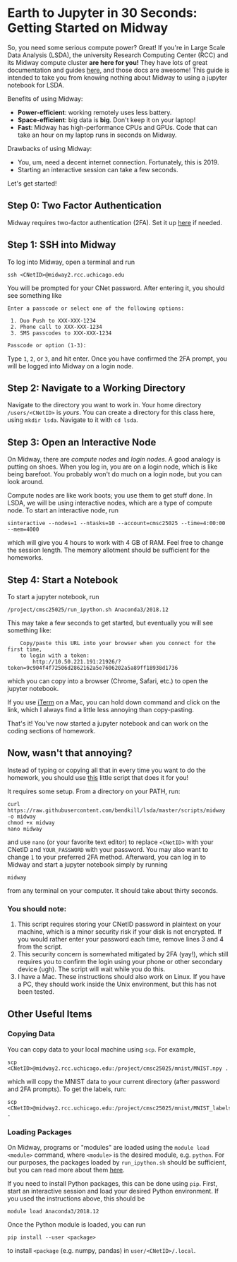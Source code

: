 # Earth to Jupyter in 30 Seconds: Getting Started on Midway

So, you need some serious compute power? Great! If you're in Large Scale Data
Analysis (LSDA), the university Research Computing Center (RCC) and its Midway
compute cluster **are here for you!** They have lots of great documentation and
guides [here](https://rcc.uchicago.edu/docs/using-midway/index.html), and those
docs are awesome! This guide is intended to take you from knowing nothing about
Midway to using a jupyter notebook for LSDA.

Benefits of using Midway:
* **Power-efficient**: working remotely uses less battery.
* **Space-efficient**: big data is **big**. Don't keep it on your laptop!
* **Fast**: Midway has high-performance CPUs and GPUs. Code that can take an hour
  on my laptop runs in seconds on Midway.
  
Drawbacks of using Midway:
* You, um, need a decent internet connection. Fortunately, this is 2019.
* Starting an interactive session can take a few seconds.

Let's get started!

## Step 0: Two Factor Authentication

Midway requires two-factor authentication (2FA). Set it up
[here](https://cnet.uchicago.edu/2FA/index.htm) if needed.

## Step 1: SSH into Midway

To log into Midway, open a terminal and run
```
ssh <CNetID>@midway2.rcc.uchicago.edu
```

You will be prompted for your CNet password. After entering it, you should see
something like
```
Enter a passcode or select one of the following options:

 1. Duo Push to XXX-XXX-1234
 2. Phone call to XXX-XXX-1234
 3. SMS passcodes to XXX-XXX-1234

Passcode or option (1-3):
```

Type `1`, `2`, or `3`, and hit enter. Once you have confirmed the 2FA prompt,
you will be logged into Midway on a login node.

## Step 2: Navigate to a Working Directory

Navigate to the directory you want to work in. Your home directory
`/users/<CNetID>` is *yours*. You can create a directory for this class here,
using `mkdir lsda`. Navigate to it with `cd lsda`.

## Step 3: Open an Interactive Node

On Midway, there are *compute nodes* and *login nodes*. A good analogy is
putting on shoes. When you log in, you are on a login node, which is like being
barefoot. You probably won't do much on a login node, but you can look around.

Compute nodes are like work boots; you use them to get stuff done. In LSDA, we
will be using interactive nodes, which are a type of compute node. To start an
interactive node, run
```
sinteractive --nodes=1 --ntasks=10 --account=cmsc25025 --time=4:00:00 --mem=4000
```
which will give you 4 hours to work with 4 GB of RAM. Feel free to change the
session length. The memory allotment should be sufficient for the homeworks.

## Step 4: Start a Notebook

To start a jupyter notebook, run
```
/project/cmsc25025/run_ipython.sh Anaconda3/2018.12
```

This may take a few seconds to get started, but eventually you will see
something like:
```
    Copy/paste this URL into your browser when you connect for the first time,
    to login with a token:
        http://10.50.221.191:21926/?token=9c904f4f72506d2862162a5e7606202a5a89ff18938d1736
```
which you can copy into a browser (Chrome, Safari, etc.) to open the jupyter
notebook. 

If you use [iTerm](https://www.iterm2.com/) on a Mac, you can hold down command
and click on the link, which I always find a little less annoying than
copy-pasting.

That's it! You've now started a jupyter notebook and can work on the coding
sections of homework.

## Now, wasn't that annoying?

Instead of typing or copying all that in every time you want to do the homework,
you should use
[this](https://github.com/bendkill/lsda/blob/master/scripts/midway) little
script that does it for you!

It requires some setup. From a directory on your PATH, run:
```
curl https://raw.githubusercontent.com/bendkill/lsda/master/scripts/midway -o midway
chmod +x midway
nano midway
```
and use `nano` (or your favorite text editor) to replace
`<CNetID>` with your CNetID and `YOUR_PASSWORD` with your password. You may also
want to change `1` to your preferred 2FA method. Afterward, you can log in to
Midway and start a jupyter notebook simply by running
```
midway
```
from any terminal on your computer. It should take about thirty seconds.

### You should note:

1. This script requires storing your CNetID password in plaintext on your
   machine, which is a minor security risk if your disk is not encrypted. If you
   would rather enter your password each time, remove lines 3 and 4 from the
   script.
2. This security concern is somewhated mitigated by 2FA (yay!), which still
   requires you to confirm the login using your phone or other secondary device
   (ugh). The script will wait while you do this.
3. I have a Mac. These instructions should also work on Linux. If you have a PC,
   they should work inside the Unix environment, but this has not been tested.

## Other Useful Items

### Copying Data

You can copy data to your local machine using `scp`. For example, 
```
scp <CNetID>@midway2.rcc.uchicago.edu:/project/cmsc25025/mnist/MNIST.npy .
```
which will copy the MNIST data to your current directory (after password and 2FA
prompts). To get the labels, run:
```
scp <CNetID>@midway2.rcc.uchicago.edu:/project/cmsc25025/mnist/MNIST_labels.npy .
```

### Loading Packages

On Midway, programs or "modules" are loaded using the `module load <module>`
command, where `<module>` is the desired module, e.g. `python`. For our
purposes, the packages loaded by `run_ipython.sh` should be sufficient, but you
can read more about them
[here](https://rcc.uchicago.edu/documentation/_build/html/tutorials/intro-to-software-modules/index.html).

If you need to install Python packages, this can be done using `pip`. First,
start an interactive session and load your desired Python environment. If you
used the instructions above, this should be
```
module load Anaconda3/2018.12
```

Once the Python module is loaded, you can run
```
pip install --user <package>
```
to install `<package` (e.g. numpy, pandas) in `user/<CNetID>/.local`.
